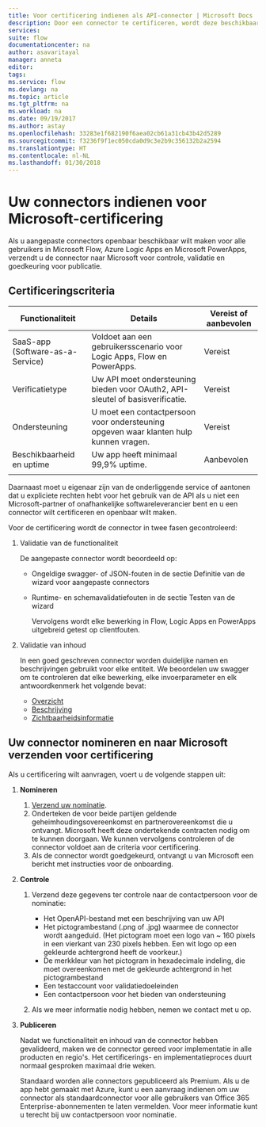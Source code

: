 ```yaml
---
title: Voor certificering indienen als API-connector | Microsoft Docs
description: Door een connector te certificeren, wordt deze beschikbaar voor alle gebruikers van Microsoft Flow, PowerApps en Logic Apps.
services: 
suite: flow
documentationcenter: na
author: asavaritayal
manager: anneta
editor: 
tags: 
ms.service: flow
ms.devlang: na
ms.topic: article
ms.tgt_pltfrm: na
ms.workload: na
ms.date: 09/19/2017
ms.author: astay
ms.openlocfilehash: 33283e1f682190f6aea02cb61a31cb43b42d5289
ms.sourcegitcommit: f3236f9f1ec050cda0d9c3e2b9c356132b2a2594
ms.translationtype: HT
ms.contentlocale: nl-NL
ms.lasthandoff: 01/30/2018
---
```

# <a name="submit-your-connectors-for-microsoft-certification"></a>Uw connectors indienen voor Microsoft-certificering
Als u aangepaste connectors openbaar beschikbaar wilt maken voor alle gebruikers in Microsoft Flow, Azure Logic Apps en Microsoft PowerApps, verzendt u de connector naar Microsoft voor controle, validatie en goedkeuring voor publicatie. 

## <a name="certification-criteria"></a>Certificeringscriteria
| Functionaliteit | Details | Vereist of aanbevolen |
| --- | --- | --- |
| SaaS-app (Software-as-a-Service) |Voldoet aan een gebruikersscenario voor Logic Apps, Flow en PowerApps. |Vereist |
| Verificatietype |Uw API moet ondersteuning bieden voor OAuth2, API-sleutel of basisverificatie. |Vereist |
| Ondersteuning |U moet een contactpersoon voor ondersteuning opgeven waar klanten hulp kunnen vragen. |Vereist |
| Beschikbaarheid en uptime |Uw app heeft minimaal 99,9% uptime. |Aanbevolen |
|  | | |

Daarnaast moet u eigenaar zijn van de onderliggende service of aantonen dat u expliciete rechten hebt voor het gebruik van de API als u niet een Microsoft-partner of onafhankelijke softwareleverancier bent en u een connector wilt certificeren en openbaar wilt maken.

Voor de certificering wordt de connector in twee fasen gecontroleerd: 

1. Validatie van de functionaliteit
   
    De aangepaste connector wordt beoordeeld op:
   
   * Ongeldige swagger- of JSON-fouten in de sectie Definitie van de wizard voor aangepaste connectors
   * Runtime- en schemavalidatiefouten in de sectie Testen van de wizard
     
     Vervolgens wordt elke bewerking in Flow, Logic Apps en PowerApps uitgebreid getest op clientfouten.
2. Validatie van inhoud
   
    In een goed geschreven connector worden duidelijke namen en beschrijvingen gebruikt voor elke entiteit. We beoordelen uw swagger om te controleren dat elke bewerking, elke invoerparameter en elk antwoordkenmerk het volgende bevat:
   
   * [Overzicht](https://docs.microsoft.com/azure/logic-apps/custom-connector-openapi-extensions#summary)
   * [Beschrijving](https://docs.microsoft.com/azure/logic-apps/custom-connector-openapi-extensions#description)
   * [Zichtbaarheidsinformatie](https://docs.microsoft.com/azure/logic-apps/custom-connector-openapi-extensions#visibility)

## <a name="nominate-and-submit-your-connector-to-microsoft-for-certification"></a>Uw connector nomineren en naar Microsoft verzenden voor certificering
Als u certificering wilt aanvragen, voert u de volgende stappen uit:

1. **Nomineren**
   
   1. [Verzend uw nominatie](https://go.microsoft.com/fwlink/?linkid=848754).
   2. Onderteken de voor beide partijen geldende geheimhoudingsovereenkomst en partnerovereenkomst die u ontvangt. 
      Microsoft heeft deze ondertekende contracten nodig om te kunnen doorgaan. 
      We kunnen vervolgens controleren of de connector voldoet aan de criteria voor certificering. 
   3. Als de connector wordt goedgekeurd, ontvangt u van Microsoft een bericht met instructies voor de onboarding.
2. **Controle**
   
   1. Verzend deze gegevens ter controle naar de contactpersoon voor de nominatie:
      
      * Het OpenAPI-bestand met een beschrijving van uw API
      * Het pictogrambestand (.png of .jpg) waarmee de connector wordt aangeduid. (Het pictogram moet een logo van ~ 160 pixels in een vierkant van 230 pixels hebben. Een wit logo op een gekleurde achtergrond heeft de voorkeur.)
      * De merkkleur van het pictogram in hexadecimale indeling, die moet overeenkomen met de gekleurde achtergrond in het pictogrambestand
      * Een testaccount voor validatiedoeleinden
      * Een contactpersoon voor het bieden van ondersteuning
   2. Als we meer informatie nodig hebben, nemen we contact met u op.
3. **Publiceren**
   
    Nadat we functionaliteit en inhoud van de connector hebben gevalideerd, maken we de connector gereed voor implementatie in alle producten en regio's. Het certificerings- en implementatieproces duurt normaal gesproken maximaal drie weken.
   
    Standaard worden alle connectors gepubliceerd als Premium. 
    Als u de app hebt gemaakt met Azure, kunt u een aanvraag indienen om uw connector als standaardconnector voor alle gebruikers van Office 365 Enterprise-abonnementen te laten vermelden. 
    Voor meer informatie kunt u terecht bij uw contactpersoon voor nominatie.

